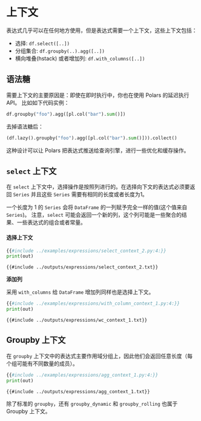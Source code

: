 # 上下文

表达式几乎可以在任何地方使用，但是表达式需要一个上下文，这些上下文包括：

- 选择: `df.select([..])`
- 分组集合: `df.groupby(..).agg([..])`
- 横向堆叠(hstack) 或者增加列: `df.with_columns([..])`

## 语法糖

需要上下文的主要原因是：即使在即时执行中，你也在使用 Polars 的延迟执行API。
比如如下代码实例：

```python
df.groupby("foo").agg([pl.col("bar").sum()])
```

去掉语法糖后：

```python
(df.lazy().groupby("foo").agg([pl.col("bar").sum()])).collect()
```

这种设计可以让 Polars 把表达式推送给查询引擎，进行一些优化和缓存操作。

## `select` 上下文

在 `select` 上下文中，选择操作是按照列进行的。在选择向下文的表达式必须要返回 `Series` 并且这些 `Series` 需要有相同的长度或者长度为1。

一个长度为 1 的 `Series` 会将 `DataFrame` 的一列赋予完全一样的值(这个值来自`Series`)。
注意，`select` 可能会返回一个新的列，这个列可能是一些聚合的结果、一些表达式的组合或者常量。

#### 选择上下文

```python
{{#include ../examples/expressions/select_context_2.py:4:}}
print(out)
```

```text
{{#include ../outputs/expressions/select_context_2.txt}}
```

**添加列**

采用 `with_columns` 给 `DataFrame` 增加列同样也是选择上下文。

```python
{{#include ../examples/expressions/with_column_context_1.py:4:}}
print(out)
```

```text
{{#include ../outputs/expressions/wc_context_1.txt}}
```

## Groupby 上下文

在 `groupby` 上下文中的表达式主要作用域分组上，因此他们会返回任意长度（每个组可能有不同数量的成员）。

```python
{{#include ../examples/expressions/agg_context_1.py:4:}}
print(out)
```

```text
{{#include ../outputs/expressions/agg_context_1.txt}}
```

除了标准的 `groupby`，还有 `groupby_dynamic` 和 `groupby_rolling` 也属于 Groupby 上下文。
